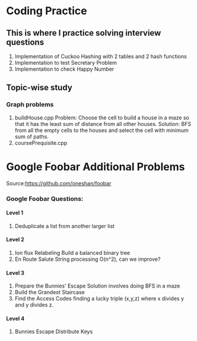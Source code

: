 # Coding Practice
## This is where I practice solving interview questions
1. Implementation of Cuckoo Hashing with 2 tables and 2 hash functions
2. Implementation to test Secretary Problem
3. Implementation to check Happy Number

## Topic-wise study
### Graph problems
1. buildHouse.cpp
Problem: Choose the cell to build a house in a maze so that it has the least sum of distance from all other houses.
Solution: BFS from all the empty cells to the houses and select the cell with minimum sum of paths.
2. coursePrequisite.cpp



# Google Foobar Additional Problems
Source:https://github.com/oneshan/foobar

### Google Foobar Questions:
#### Level 1
1. Deduplicate a list from another larger list

#### Level 2
1. Ion flux Relabeling
Build a balanced binary tree
2. En Route Salute
String processing O(n^2), can we improve?

#### Level 3
1. Prepare the Bunnies' Escape
Solution involves doing BFS in a maze
2. Build the Grandest Staircase
3. Find the Access Codes
finding a lucky triple (x,y,z) where x divides y and y divides z.

#### Level 4
1. Bunnies Escape Distribute Keys


